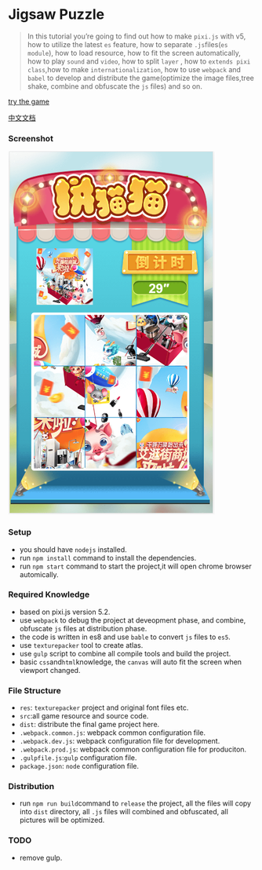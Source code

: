 # Jigsaw Puzzle
>In this tutorial you’re going to find out how to make `pixi.js` with v5, how to utilize the latest `es` feature, how to separate `.js`files(`es module`), how to load resource, how to fit the screen automatically, how to play `sound` and `video`, how to split `layer` , how to `extends pixi class`,how to make `internationalization`, how to use `webpack` and `babel` to develop and distribute the game(optimize the image files,tree shake, combine and obfuscate the `js` files) and so on.

[try the game](http://testactivity.goooku.com/ishop-demo/jigsaw/index.html) 

[中文文档](./doc/README_CN.md)

### Screenshot
![demo](./doc/demo.png)

### Setup
* you should have `nodejs` installed.
* run `npm install` command to install the dependencies.
* run `npm start` command to start the project,it will open chrome browser automically.

### Required Knowledge
* based on pixi.js version 5.2.
* use `webpack` to debug the project at deveopment phase, and combine, obfuscate `js` files at distribution phase.
* the code is written in es8 and use `bable` to convert `js` files to `es5`.
* use `texturepacker` tool to create atlas.
* use `gulp` script to combine all compile tools and build the project.
* basic `css`and`html`knowledge, the `canvas` will auto fit the screen when viewport changed.

### File Structure
* `res`: `texturepacker` project and original font files etc.
* `src`:all game resource and source code.
* `dist`: distribute the final game project here.
* `.webpack.common.js`: webpack common configuration file.
* `.webpack.dev.js`: webpack configuration file for development.
* `.webpack.prod.js`: webpack common configuration file for produciton.
* `.gulpfile.js`:`gulp` configuration file.
* `package.json`: `node` configuration file.


### Distribution
* run `npm run build`command to `release` the project, all the files will copy into `dist` directory, all `.js` files will combined and obfuscated, all pictures will be optimized.


### TODO
* remove gulp.